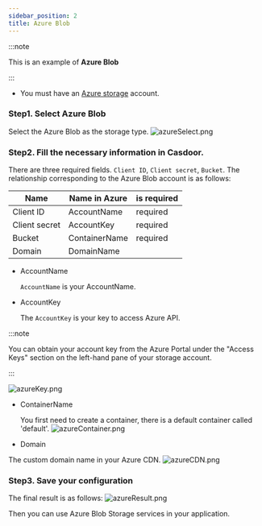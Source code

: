 ```yaml
---
sidebar_position: 2
title: Azure Blob
---
```


:::note

This is an example of **Azure Blob** 

:::

- You must have an [Azure storage](https://docs.microsoft.com/azure/storage/common/storage-account-create?tabs=azure-portal) account.

### Step1. Select Azure Blob

Select the Azure Blob as the storage type. ![azureSelect.png](/img/providers/storage/azureSelect.png)

### Step2. Fill the necessary information in Casdoor.

There are three required fields. `Client ID`, 
 `Client secret`, `Bucket`. The relationship corresponding to the Azure Blob account is as follows:

|    Name       |   Name in Azure |   is required |
|      ----     |   ----          |  ----         |
|Client ID      |   AccountName   | required     |
|Client secret  |   AccountKey    | required      |
|Bucket         |   ContainerName | required     |
|Domain         |   DomainName    |               |

- AccountName

    `AccountName` is your AccountName.

- AccountKey

    The `AccountKey` is your key to access Azure API.

:::note

You can obtain your account key from the Azure Portal under the "Access Keys" section on the left-hand pane of your storage account.

:::


![azureKey.png](/img/providers/storage/azureKey.png)


- ContainerName

  You first need to create a container, there is a default container called 'default'.
![azureContainer.png](/img/providers/storage/azureContainer.png)

- Domain 

The custom domain name in your Azure CDN.
![azureCDN.png](/img/providers/storage/azureCDN.png)


### Step3. Save your configuration
The final result is as follows:
![azureResult.png](/img/providers/storage/azureResult.png)

Then you can use Azure Blob Storage services in your application.